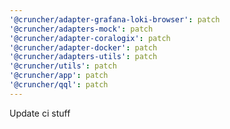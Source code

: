 ```yaml
---
'@cruncher/adapter-grafana-loki-browser': patch
'@cruncher/adapters-mock': patch
'@cruncher/adapter-coralogix': patch
'@cruncher/adapter-docker': patch
'@cruncher/adapters-utils': patch
'@cruncher/utils': patch
'@cruncher/app': patch
'@cruncher/qql': patch
---
```


Update ci stuff
